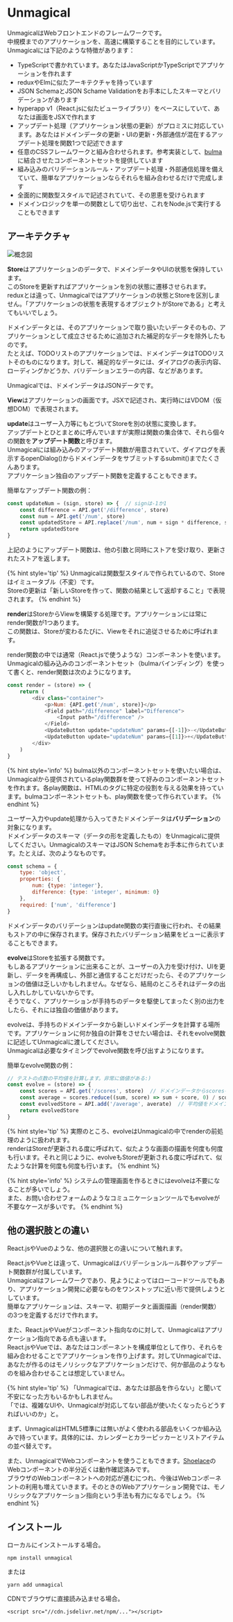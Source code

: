 
# Unmagical

UnmagicalはWebフロントエンドのフレームワークです。<br>
中規模までのアプリケーションを、高速に構築することを目的にしています。<br>
Unmagicalには下記のような特徴があります：

- TypeScriptで書かれています。あなたはJavaScriptかTypeScriptでアプリケーションを作れます
- reduxやElmに似たアーキテクチャを持っています
- JSON SchemaとJSON Schame Validationをお手本にしたスキーマとバリデーションがあります
- hyperapp v1（React.jsに似たビューライブラリ）をベースにしていて、あなたは画面をJSXで作れます
- アップデート処理（アプリケーション状態の更新）がプロミスに対応しています。あなたはドメインデータの更新・UIの更新・外部通信が混在するアップデート処理を関数1つで記述できます
- 任意のCSSフレームワークと組み合わせられます。参考実装として、[bulma](https://bulma.io/)に結合させたコンポーネントセットを提供しています
- 組み込みのバリデーションルール・アップデート処理・外部通信処理を備えていて、簡単なアプリケーションならそれらを組み合わせるだけで完成します
- 全面的に関数型スタイルで記述されていて、その恩恵を受けられます
- ドメインロジックを単一の関数として切り出せ、これをNode.jsで実行することもできます


## アーキテクチャ

![概念図](../asset/architecture.png)

**Store**はアプリケーションのデータで、ドメインデータやUIの状態を保持しています。<br>
このStoreを更新すればアプリケーションを別の状態に遷移させられます。<br>
reduxとは違って、Unmagicalではアプリケーションの状態とStoreを区別しません。「アプリケーションの状態を表現するオブジェクトがStoreである」と考えてもいいでしょう。

ドメインデータとは、そのアプリケーションで取り扱いたいデータそのもの、アプリケーションとして成立させるために追加された補足的なデータを除外したものです。<br>
たとえば、TODOリストのアプリケーションでは、ドメインデータはTODOリストそのものになります。対して、補足的なデータには、ダイアログの表示内容、ローディングかどうか、バリデーションエラーの内容、などがあります。

Unmagicalでは、ドメインデータはJSONデータです。

**View**はアプリケーションの画面です。JSXで記述され、実行時にはVDOM（仮想DOM）で表現されます。

**update**はユーザー入力等にもとづいてStoreを別の状態に変換します。<br>
アップデートとひとまとめに呼んでいますが実際は関数の集合体で、それら個々の関数を**アップデート関数**と呼びます。<br>
Unmagicalには組み込みのアップデート関数が用意されていて、ダイアログを表示するopenDialog()からドメインデータをサブミットするsubmit()までたくさんあります。<br>
アプリケーション独自のアップデート関数を定義することもできます。

簡単なアップデート関数の例：
```javascript
const updateNum = (sign, store) => {  // signは-1か1
    const difference = API.get('/difference', store)
    const num = API.get('/num', store)
    const updatedStore = API.replace('/num', num + sign * difference, store)
    return updatedStore
}
```
上記のようにアップデート関数は、他の引数と同時にストアを受け取り、更新されたストアを返します。

{% hint style='tip' %}
Unmagicalは関数型スタイルで作られているので、Storeはイミュータブル（不変）です。<br>
Storeの更新は「新しいStoreを作って、関数の結果として返却すること」で表現されます。
{% endhint %}

**render**はStoreからViewを構築する処理です。アプリケーションには常にrender関数が1つあります。<br>
この関数は、Storeが変わるたびに、Viewをそれに追従させるために呼ばれます。

render関数の中では通常（React.jsで使うような）コンポーネントを使います。<br>
Unmagicalの組み込みのコンポーネントセット（bulmaバインディング）を使って書くと、render関数は次のようになります。
```javascript
const render = (store) => {
    return (
        <div class="container">
            <p>Num: {API.get('/num', store)}</p>
            <Field path="/difference" label="Difference">
                <Input path="/difference" />
            </Field>
            <UpdateButton update="updateNum" params={[-1]}>-</UpdateButton>
            <UpdateButton update="updateNum" params={[1]}>+</UpdateButton>
        </div>
    )
}
```
{% hint style='info' %}
bulma以外のコンポーネントセットを使いたい場合は、Unmagicalから提供されているplay関数群を使って好みのコンポーネントセットを作れます。各play関数は、HTMLのタグに特定の役割を与える効果を持っています。bulmaコンポーネントセットも、play関数を使って作られています。
{% endhint %}

ユーザー入力やupdate処理から入ってきたドメインデータは**バリデーション**の対象になります。<br>
ドメインデータのスキーマ（データの形を定義したもの）をUnmagicalに提供してください。UnmagicalのスキーマはJSON Schemaをお手本に作られています。たとえば、次のようなものです。
```javascript
const schema = {
    type: 'object', 
    properties: {
        num: {type: 'integer'}, 
        difference: {type: 'integer', minimum: 0}
    }, 
    required: ['num', 'difference']
}
```
ドメインデータのバリデーションはupdate関数の実行直後に行われ、その結果もストアの中に保存されます。保存されたバリデーション結果をビューに表示することもできます。

**evolve**はStoreを拡張する関数です。<br>
もしあるアプリケーションに出来ることが、ユーザーの入力を受け付け、UIを更新し、データを再構成し、外部と通信することだけだったら、そのアプリケーションの価値は乏しいかもしれません。なぜなら、結局のところそれはデータの出し入れしかしていないからです。<br>
そうでなく、アプリケーションが手持ちのデータを駆使してまったく別の出力をしたら、それには独自の価値があります。

evolveは、手持ちのドメインデータから新しいドメインデータを計算する場所です。アプリケーションに何か独自の計算をさせたい場合は、それをevolve関数に記述してUnmagicalに渡してください。<br>
Unmagicalは必要なタイミングでevolve関数を呼び出すようになります。

簡単なevolve関数の例：
```javascript
// テストの点数の平均値を計算します。非常に価値がある:)
const evolve = (store) => {
    const scores = API.get('/scores', store)  // ドメインデータからscoresを取得
    const average = scores.reduce((sum, score) => sum + score, 0) / scores.length  // 平均値を計算
    const evolvedStore = API.add('/average', averate)  // 平均値をドメインデータに追加
    return evolvedStore
}
```

{% hint style='tip' %}
実際のところ、evolveはUnmagicalの中でrenderの前処理のように扱われます。<br>
renderはStoreが更新される度に呼ばれて、似たような画面の描画を何度も何度も行います。それと同じように、evolveもStoreが更新される度に呼ばれて、似たような計算を何度も何度も行います。
{% endhint %}

{% hint style='info' %}
システムの管理画面を作るときにはevolveは不要になることが多いでしょう。<br>
また、お問い合わせフォームのようなコミュニケーションツールでもevolveが不要なケースが多いです。
{% endhint %}

## 他の選択肢との違い

React.jsやVueのような、他の選択肢との違いについて触れます。

React.jsやVueとは違って、Unmagicalはバリデーションルール群やアップデート関数群が付属しています。<br>
Unmagicalはフレームワークであり、見ようによってはローコードツールでもあり、アプリケーション開発に必要なものをワンストップに近い形で提供しようとしています。<br>
簡単なアプリケーションは、スキーマ、初期データと画面描画（render関数）の3つを定義するだけで作れます。

また、React.jsやVueがコンポーネント指向なのに対して、Unmagicalはアプリケーション指向である点も違います。<br>
React.jsやVueでは、あなたはコンポーネントを構成単位として作り、それらを組み合わせることでアプリケーションを作り上げます。対してUnmagicalでは、あなたが作るのはモノリシックなアプリケーションだけで、何か部品のようなものを組み合わせることは想定していません。

{% hint style='tip' %}
「Unmagicalでは、あなたは部品を作らない」と聞いて不安になった方もいるかもしれません。<br>
「では、複雑なUIや、Unmagicalが対応してない部品が使いたくなったらどうすればいいのか」と。

まず、UnmagicalはHTML5標準には無いがよく使われる部品をいくつか組み込みで持っています。具体的には、カレンダーとカラーピッカーとリストアイテムの並べ替えです。

また、UnmagicalでWebコンポーネントを使うこともできます。[Shoelace](https://shoelace.style/)のWebコンポーネントの半分近くは動作確認済みです。<br>
ブラウザのWebコンポーネントへの対応が進むにつれ、今後はWebコンポーネントの利用も増えていきます。そのときのWebアプリケーション開発では、モノリシックなアプリケーション指向という手法も有力になるでしょう。
{% endhint %}

## インストール

ローカルにインストールする場合。

```
npm install unmagical
```

または

```
yarn add unmagical
```

CDNでブラウザに直接読み込ませる場合。

```
<script src="//cdn.jsdelivr.net/npm/..."></script>
```
